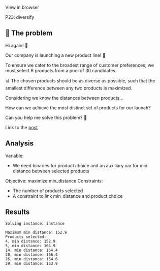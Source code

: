 View in browser

P23: diversify

## 🧠 The problem

Hi again! 👋

Our company is launching a new product line! 🎉

To ensure we cater to the broadest range of customer preferences, we must select 6 products from a pool of 30 candidates.

📊 The chosen products should be as diverse as possible, such that the smallest difference between any two products is maximized.

Considering we know the distances between products...

How can we achieve the most distinct set of products for our launch?

Can you help me solve this problem? 🧩

Link to the [post](https://www.linkedin.com/posts/borjamenendezmoreno_operationsresearch-activity-7276892581949509633-EYmW?utm_source=share&utm_medium=member_desktop)

## Analysis

Variable:

- We need binaries for product choice and an auxiliary var for min distance between selected products

Objective:
maximize min_distance
Constraints:

- The number of products selected
- A constraint to link min_distance and product choice

## Results

```
Solving instance: instance

Maximum min distance: 152.9
Products selected:
4, min distance: 152.9
5, min distance: 164.9
14, min distance: 164.4
20, min distance: 156.4
26, min distance: 154.6
29, min distance: 152.9
```
